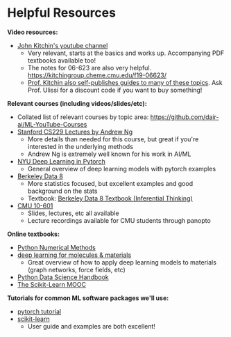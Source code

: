 # Helpful Resources
**Video resources:**
* [John Kitchin's youtube channel](https://www.youtube.com/c/JohnKitchin/videos)
    * Very relevant, starts at the basics and works up. Accompanying PDF textbooks available too!
    * The notes for 06-623 are also very helpful. https://kitchingroup.cheme.cmu.edu/f19-06623/
    * [Prof. Kitchin also self-publishes guides to many of these topics](https://pointbreezepubs.gumroad.com/). Ask Prof. Ulissi for a discount code if you want to buy something!
    
**Relevant courses (including videos/slides/etc):**
* Collated list of relevant courses by topic area: https://github.com/dair-ai/ML-YouTube-Courses
* [Stanford CS229 Lectures by Andrew Ng](https://www.youtube.com/playlist?list=PLoROMvodv4rMiGQp3WXShtMGgzqpfVfbU)
    * More details than needed for this course, but great if you're interested in the underlying methods
    * Andrew Ng is extremely well known for his work in AI/ML
* [NYU Deep Learning in Pytorch](https://atcold.github.io/pytorch-Deep-Learning/)
    * General overview of deep learning models with pytorch examples
* [Berkeley Data 8](http://data8.org/sp22/)
    * More statistics focused, but excellent examples and good background on the stats
    * Textbook: [Berkeley Data 8 Textbook (Inferential Thinking)](https://inferentialthinking.com/chapters/intro.html)
* [CMU 10-601](http://www.cs.cmu.edu/~mgormley/courses/10601/schedule.html)
    * Slides, lectures, etc all available
    * Lecture recordings available for CMU students through panopto
    
**Online textbooks:**
* [Python Numerical Methods](https://pythonnumericalmethods.berkeley.edu/notebooks/Index.html)
* [deep learning for molecules & materials](https://dmol.pub/)
    * Great overview of how to apply deep learning models to materials (graph networks, force fields, etc)
* [Python Data Science Handbook](https://jakevdp.github.io/PythonDataScienceHandbook/)
* [The Scikit-Learn MOOC](https://inria.github.io/scikit-learn-mooc/)

**Tutorials for common ML software packages we'll use:**
* [pytorch tutorial](https://pytorch.org/tutorials/beginner/basics/intro.html)
* [scikit-learn](https://scikit-learn.org/stable/)
    * User guide and examples are both excellent!
